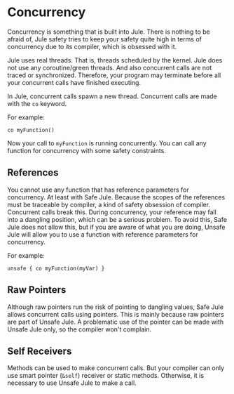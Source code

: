 # Concurrency

Concurrency is something that is built into Jule. There is nothing to be afraid of, Jule safety tries to keep your safety quite high in terms of concurrency due to its compiler, which is obsessed with it.

Jule uses real threads. That is, threads scheduled by the kernel. Jule does not use any coroutine/green threads. And also concurrent calls are not traced or synchronized. Therefore, your program may terminate before all your concurrent calls have finished executing.

In Jule, concurrent calls spawn a new thread.
Concurrent calls are made with the `co` keyword.

For example:
```jule
co myFunction()
```

Now your call to `myFunction` is running concurrently.
You can call any function for concurrency with some safety constraints.

## References

You cannot use any function that has reference parameters for concurrency. At least with Safe Jule. Because the scopes of the references must be traceable by compiler, a kind of safety obsession of compiler. Concurrent calls break this. During concurrency, your reference may fall into a dangling position, which can be a serious problem. To avoid this, Safe Jule does not allow this, but if you are aware of what you are doing, Unsafe Jule will allow you to use a function with reference parameters for concurrency.

For example:
```jule
unsafe { co myFunction(myVar) }
```

## Raw Pointers

Although raw pointers run the risk of pointing to dangling values, Safe Jule allows concurrent calls using pointers. This is mainly because raw pointers are part of Unsafe Jule. A problematic use of the pointer can be made with Unsafe Jule only, so the compiler won't complain.

## Self Receivers

Methods can be used to make concurrent calls. But your compiler can only use smart pointer (`&self`) receiver or static methods. Otherwise, it is necessary to use Unsafe Jule to make a call.
